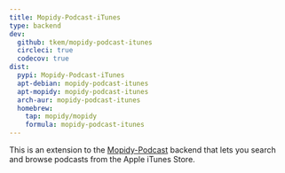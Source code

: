 ```yaml
---
title: Mopidy-Podcast-iTunes
type: backend
dev:
  github: tkem/mopidy-podcast-itunes
  circleci: true
  codecov: true
dist:
  pypi: Mopidy-Podcast-iTunes
  apt-debian: mopidy-podcast-itunes
  apt-mopidy: mopidy-podcast-itunes
  arch-aur: mopidy-podcast-itunes
  homebrew:
    tap: mopidy/mopidy
    formula: mopidy-podcast-itunes
---
```


This is an extension to the [Mopidy-Podcast](/ext/podcast/) backend that lets
you search and browse podcasts from the Apple iTunes Store.
